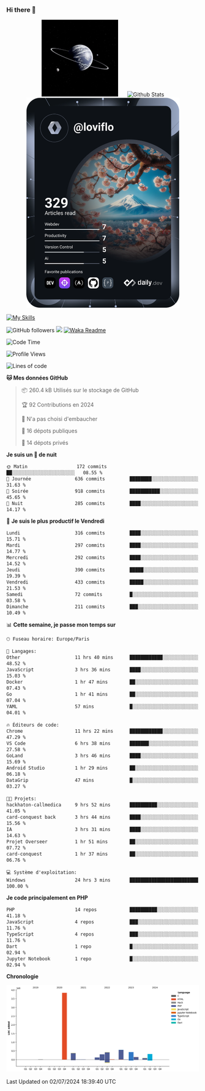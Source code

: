 ### Hi there 👋

<p align="center">
  <img src="https://github.com/Loviflo/Loviflo/blob/main/img/portrait.jpg" alt="Loviflo" height="200" style="margin-right: 20px"/>
  <img src="https://github-readme-stats.vercel.app/api?username=Loviflo&show_icons=true&theme=graywhite" alt="Github Stats" />
  <a href="https://app.daily.dev/loviflo"><img src="https://github.com/loviflo/loviflo/blob/main/devcard.svg" width="400" alt="Loviflo's Dev Card"/></a>
</p>

[![My Skills](https://skillicons.dev/icons?i=php,laravel,symfony,dotnet,cs,nodejs,mysql,postgres,js,ts,html,css,sass,angular,react,electron,docker,webpack,vscode,figma,git,github,gitlab,nginx,postman&perline=5)](https://skillicons.dev)

![GitHub followers](https://img.shields.io/github/followers/Loviflo?label=Follow&style=social)
![](https://visitor-badge.glitch.me/badge?page_id=Loviflo.Loviflo)
[![Waka Readme](https://github.com/Loviflo/Loviflo/actions/workflows/update-stats.yml/badge.svg)](https://github.com/Loviflo/Loviflo/actions/workflows/update-stats.yml)

<!--START_SECTION:waka-->
![Code Time](http://img.shields.io/badge/Code%20Time-2%2C231%20hrs%2045%20mins-blue)

![Profile Views](http://img.shields.io/badge/Vues%20du%20profil-2-blue)

![Lines of code](https://img.shields.io/badge/Depuis%20Hello%20World%2C%20j%27ai%20%C3%A9crit-6.6%20million%20Lignes%20de%20code-blue)

**🐱 Mes données GitHub** 

> 📦 260.4 kB Utilisés sur le stockage de GitHub 
 > 
> 🏆 92 Contributions en 2024
 > 
> 🚫 N'a pas choisi d'embaucher
 > 
> 📜 16 dépots publiques 
 > 
> 🔑 14 dépots privés 
 > 
**Je suis un 🦉 de nuit** 

```text
🌞 Matin                  172 commits         ██░░░░░░░░░░░░░░░░░░░░░░░   08.55 % 
🌆 Journée                636 commits         ████████░░░░░░░░░░░░░░░░░   31.63 % 
🌃 Soirée                 918 commits         ███████████░░░░░░░░░░░░░░   45.65 % 
🌙 Nuit                   285 commits         ████░░░░░░░░░░░░░░░░░░░░░   14.17 % 
```
📅 **Je suis le plus productif le Vendredi** 

```text
Lundi                    316 commits         ████░░░░░░░░░░░░░░░░░░░░░   15.71 % 
Mardi                    297 commits         ████░░░░░░░░░░░░░░░░░░░░░   14.77 % 
Mercredi                 292 commits         ████░░░░░░░░░░░░░░░░░░░░░   14.52 % 
Jeudi                    390 commits         █████░░░░░░░░░░░░░░░░░░░░   19.39 % 
Vendredi                 433 commits         █████░░░░░░░░░░░░░░░░░░░░   21.53 % 
Samedi                   72 commits          █░░░░░░░░░░░░░░░░░░░░░░░░   03.58 % 
Dimanche                 211 commits         ███░░░░░░░░░░░░░░░░░░░░░░   10.49 % 
```


📊 **Cette semaine, je passe mon temps sur** 

```text
🕑︎ Fuseau horaire: Europe/Paris

💬 Langages: 
Other                    11 hrs 40 mins      ████████████░░░░░░░░░░░░░   48.52 % 
JavaScript               3 hrs 36 mins       ████░░░░░░░░░░░░░░░░░░░░░   15.03 % 
Docker                   1 hr 47 mins        ██░░░░░░░░░░░░░░░░░░░░░░░   07.43 % 
Go                       1 hr 41 mins        ██░░░░░░░░░░░░░░░░░░░░░░░   07.04 % 
YAML                     57 mins             █░░░░░░░░░░░░░░░░░░░░░░░░   04.01 % 

🔥 Éditeurs de code: 
Chrome                   11 hrs 22 mins      ████████████░░░░░░░░░░░░░   47.29 % 
VS Code                  6 hrs 38 mins       ███████░░░░░░░░░░░░░░░░░░   27.58 % 
GoLand                   3 hrs 46 mins       ████░░░░░░░░░░░░░░░░░░░░░   15.69 % 
Android Studio           1 hr 29 mins        ██░░░░░░░░░░░░░░░░░░░░░░░   06.18 % 
DataGrip                 47 mins             █░░░░░░░░░░░░░░░░░░░░░░░░   03.27 % 

🐱‍💻 Projets: 
hackhaton-callmedica     9 hrs 52 mins       ██████████░░░░░░░░░░░░░░░   41.05 % 
card-conquest back       3 hrs 44 mins       ████░░░░░░░░░░░░░░░░░░░░░   15.56 % 
IA                       3 hrs 31 mins       ████░░░░░░░░░░░░░░░░░░░░░   14.63 % 
Projet Overseer          1 hr 51 mins        ██░░░░░░░░░░░░░░░░░░░░░░░   07.72 % 
card-conquest            1 hr 37 mins        ██░░░░░░░░░░░░░░░░░░░░░░░   06.76 % 

💻 Système d'exploitation: 
Windows                  24 hrs 3 mins       █████████████████████████   100.00 % 
```

**Je code principalement en PHP** 

```text
PHP                      14 repos            ██████████░░░░░░░░░░░░░░░   41.18 % 
JavaScript               4 repos             ███░░░░░░░░░░░░░░░░░░░░░░   11.76 % 
TypeScript               4 repos             ███░░░░░░░░░░░░░░░░░░░░░░   11.76 % 
Dart                     1 repo              █░░░░░░░░░░░░░░░░░░░░░░░░   02.94 % 
Jupyter Notebook         1 repo              █░░░░░░░░░░░░░░░░░░░░░░░░   02.94 % 
```



**Chronologie**

![Lines of Code chart](https://raw.githubusercontent.com/Loviflo/Loviflo/main/assets/bar_graph.png)


 Last Updated on 02/07/2024 18:39:40 UTC
<!--END_SECTION:waka-->
